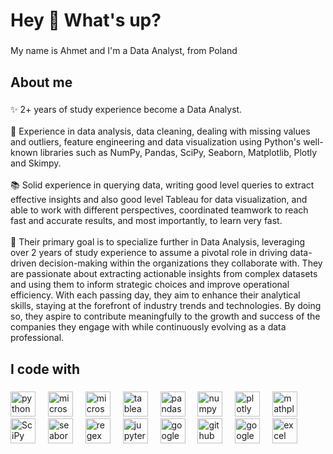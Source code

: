 <h1 align="left">Hey 👋 What's up?</h1>

###

<p align="left">My name is Ahmet and I'm a Data Analyst, from Poland</p>

###

<h2 align="left">About me</h2>

###

<p align="left">✨ 2+ years of study experience become a Data Analyst.<br><br>🚀 Experience in data analysis, data cleaning, dealing with missing values and outliers, feature engineering and data visualization using Python's well-known libraries such as NumPy, Pandas, SciPy, Seaborn, Matplotlib, Plotly and Skimpy.<br><br>📚 Solid experience in querying data, writing good level queries to extract effective insights and also good level Tableau for data visualization, and able to work with different perspectives, coordinated teamwork to reach fast and accurate results, and most importantly, to learn very fast.<br><br>🎯 Their primary goal is to specialize further in Data Analysis, leveraging over 2 years of study experience to assume a pivotal role in driving data-driven decision-making within the organizations they collaborate with. They are passionate about extracting actionable insights from complex datasets and using them to inform strategic choices and improve operational efficiency. With each passing day, they aim to enhance their analytical skills, staying at the forefront of industry trends and technologies. By doing so, they aspire to contribute meaningfully to the growth and success of the companies they engage with while continuously evolving as a data professional.</p>

###

<h2 align="left">I code with</h2>

###

<div align="left">
  <img src="https://cdn.jsdelivr.net/gh/devicons/devicon/icons/python/python-original.svg" height="40" alt="python logo"  />
  <img width="12" />
  <img src="https://cdn.simpleicons.org/microsoftsqlserver/CC2927" height="40" alt="microsoftsqlserver logo"  />
  <img width="12" />
  <img src="https://cdn-icons-png.flaticon.com/512/4248/4248443.png" height="40" alt="microsoftsqlserver logo"  />
  <img width="12" />
  <img src="https://camo.githubusercontent.com/3b5a45a66eb0a6511f86d8c054d58f06bda2b59a188750896c22d650e64cf913/68747470733a2f2f6c6f676f732d776f726c642e6e65742f77702d636f6e74656e742f75706c6f6164732f323032312f31302f5461626c6561752d456d626c656d2e706e67" height="40" alt="tableau logo"  />
  <img width="12" />
  <img src="https://cdn.jsdelivr.net/gh/devicons/devicon/icons/pandas/pandas-original.svg" height="40" alt="pandas logo"  />
  <img width="12" />
  <img src="https://cdn.jsdelivr.net/gh/devicons/devicon/icons/numpy/numpy-original.svg" height="40" alt="numpy logo"  />
  <img width="12" />
  <img src="https://camo.githubusercontent.com/28cfc72a00cbc9d811865cb0b0103d947564e11e17105a319703098fe3dce5ae/68747470733a2f2f7777772e766563746f726c6f676f2e7a6f6e652f6c6f676f732f706c6f745f6c792f706c6f745f6c792d6f6666696369616c2e737667" height="40" alt="plotly logo"  />
  <img width="12" />
  <img src="https://camo.githubusercontent.com/4571184cfb69acb12ec5999006f3497ce904a6fcdf973a8dda56b3ed9d82df59/68747470733a2f2f75706c6f61642e77696b696d656469612e6f72672f77696b6970656469612f636f6d6d6f6e732f7468756d622f302f30312f437265617465645f776974685f4d6174706c6f746c69622d6c6f676f2e7376672f3230343870782d437265617465645f776974685f4d6174706c6f746c69622d6c6f676f2e7376672e706e67" height="40" alt="mathplotlib logo"  />
  <img width="12" />
  <img src="https://camo.githubusercontent.com/00e95afe3084fc39f7e4c377ecaa0489c71924cc30e037c5a4a689a319c8de8b/68747470733a2f2f73747564796f70656469612e636f6d2f77702d636f6e74656e742f75706c6f6164732f323032332f30372f73636970792e706e67" height="40" alt="SciPy logo"  />
  <img width="12" />
  <img src="https://camo.githubusercontent.com/08d98ece5b14553925ebb99b8d15f62c900cad19b169de578a68bdb057d50c68/68747470733a2f2f736561626f726e2e7079646174612e6f72672f5f696d616765732f6c6f676f2d74616c6c2d6c6967687462672e737667" height="40" alt="seaborn logo"  />
  <img width="12" />
  <img src="https://skillicons.dev/icons?i=regex" height="40" alt="regex logo"  />
  <img width="12" />
  <img src="https://cdn.simpleicons.org/jupyter/F37626" height="40" alt="jupyter logo"  />
  <img width="12" />
  <img src="https://camo.githubusercontent.com/6f7540ed3c19f68b19fd06d2ece2b18b159f4c09aefb510c28d87438ee777aa5/68747470733a2f2f6331302e70617472656f6e75736572636f6e74656e742e636f6d2f342f70617472656f6e2d6d656469612f702f706f73742f38343130373533362f37323063616234363536376634613738393831623334393662356461333562312f65794a33496a6f324d6a42392f322e706e673f746f6b656e2d74696d653d3136393530383136303026746f6b656e2d686173683d677358725f54507875416130646b4769626e7158654b70774d36485968794f384f59796130674e45666a4d253344" height="40" alt="google CoLab logo"  />
  <img width="12" />
  <img src="https://skillicons.dev/icons?i=github" height="40" alt="github logo"  />
  
  <img width="12" />
  <img src="https://camo.githubusercontent.com/4571184cfb69acb12ec5999006f3497ce904a6fcdf973a8dda56b3ed9d82df59/68747470733a2f2f75706c6f61642e77696b696d656469612e6f72672f77696b6970656469612f636f6d6d6f6e732f7468756d622f302f30312f437265617465645f776974685f4d6174706c6f746c69622d6c6f676f2e7376672f3230343870782d437265617465645f776974685f4d6174706c6f746c69622d6c6f676f2e7376672e706e67" height="40" alt="google sheets logo"  />
  <img width="12" />
  <img src="https://camo.githubusercontent.com/afa35eabf3843dfc8a1765d396a12e9d498ce8c74b7131bdc31e4fcb45b750b3/68747470733a2f2f313030306c6f676f732e6e65742f77702d636f6e74656e742f75706c6f6164732f323032302f30382f4d6963726f736f66742d457863656c2d4c6f676f2e706e67" height="40" alt="excel logo"  />
  
  
</div>

###
